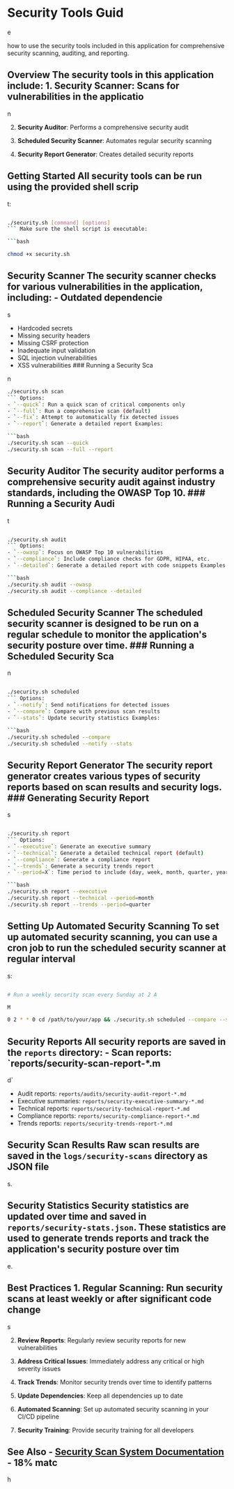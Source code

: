 # Security Tools Guid

e

 how to use the security tools included in this application for comprehensive security scanning, auditing, and reporting.

## Overview The security tools in this application include: 1. **Security Scanner**: Scans for vulnerabilities in the applicatio

n

2. **Security Auditor**: Performs a comprehensive security audit

3. **Scheduled Security Scanner**: Automates regular security scanning

4. **Security Report Generator**: Creates detailed security reports

## Getting Started All security tools can be run using the provided shell scrip

t:

```bash

./security.sh [command] [options]
``` Make sure the shell script is executable:

```bash

chmod +x security.sh
```

## Security Scanner The security scanner checks for various vulnerabilities in the application, including: - Outdated dependencie

s

- Hardcoded secrets
- Missing security headers
- Missing CSRF protection
- Inadequate input validation
- SQL injection vulnerabilities
- XSS vulnerabilities ### Running a Security Sca

n

```bash
./security.sh scan
``` Options:
- `--quick`: Run a quick scan of critical components only
- `--full`: Run a comprehensive scan (default)
- `--fix`: Attempt to automatically fix detected issues
- `--report`: Generate a detailed report Examples:

```bash
./security.sh scan --quick
./security.sh scan --full --report
```

## Security Auditor The security auditor performs a comprehensive security audit against industry standards, including the OWASP Top 10. ### Running a Security Audi

t

```bash

./security.sh audit
``` Options:
- `--owasp`: Focus on OWASP Top 10 vulnerabilities
- `--compliance`: Include compliance checks for GDPR, HIPAA, etc.
- `--detailed`: Generate a detailed report with code snippets Examples:

```bash
./security.sh audit --owasp
./security.sh audit --compliance --detailed
```

## Scheduled Security Scanner The scheduled security scanner is designed to be run on a regular schedule to monitor the application's security posture over time. ### Running a Scheduled Security Sca

n

```bash

./security.sh scheduled
``` Options:
- `--notify`: Send notifications for detected issues
- `--compare`: Compare with previous scan results
- `--stats`: Update security statistics Examples:

```bash
./security.sh scheduled --compare
./security.sh scheduled --notify --stats
```

## Security Report Generator The security report generator creates various types of security reports based on scan results and security logs. ### Generating Security Report

s

```bash

./security.sh report
``` Options:
- `--executive`: Generate an executive summary
- `--technical`: Generate a detailed technical report (default)
- `--compliance`: Generate a compliance report
- `--trends`: Generate a security trends report
- `--period=X`: Time period to include (day, week, month, quarter, year) Examples:

```bash
./security.sh report --executive
./security.sh report --technical --period=month
./security.sh report --trends --period=quarter
```

## Setting Up Automated Security Scanning To set up automated security scanning, you can use a cron job to run the scheduled security scanner at regular interval

s:

```bash

# Run a weekly security scan every Sunday at 2 A

M

0 2 * * 0 cd /path/to/your/app && ./security.sh scheduled --compare --stats
```

## Security Reports All security reports are saved in the `reports` directory: - Scan reports: `reports/security-scan-report-*.m

d`

- Audit reports: `reports/audits/security-audit-report-*.md`
- Executive summaries: `reports/security-executive-summary-*.md`
- Technical reports: `reports/security-technical-report-*.md`
- Compliance reports: `reports/security-compliance-report-*.md`
- Trends reports: `reports/security-trends-report-*.md`

## Security Scan Results Raw scan results are saved in the `logs/security-scans` directory as JSON file

s.

## Security Statistics Security statistics are updated over time and saved in `reports/security-stats.json`. These statistics are used to generate trends reports and track the application's security posture over tim

e.

## Best Practices 1. **Regular Scanning**: Run security scans at least weekly or after significant code change

s

2. **Review Reports**: Regularly review security reports for new vulnerabilities

3. **Address Critical Issues**: Immediately address any critical or high severity issues

4. **Track Trends**: Monitor security trends over time to identify patterns

5. **Update Dependencies**: Keep all dependencies up to date

6. **Automated Scanning**: Set up automated security scanning in your CI/CD pipeline

7. **Security Training**: Provide security training for all developers

## See Also - [Security Scan System Documentation](SECURITY-SCAN-SYSTEM.md) - 18% matc

h